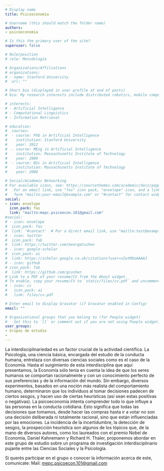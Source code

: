 ```yaml
---
# Display name
title: Psicoeconomía

# Username (this should match the folder name)
authors:
- psicoeconomia

# Is this the primary user of the site?
superuser: false

# Role/position
# role: Metodología

# Organizations/Affiliations
# organizations:
# - name: Stanford University
#  url: ""

# Short bio (displayed in user profile at end of posts)
# bio: My research interests include distributed robotics, mobile computing and programmable matter.

# interests:
# - Artificial Intelligence
# - Computational Linguistics
# - Information Retrieval

# education:
#  courses:
#  - course: PhD in Artificial Intelligence
#    institution: Stanford University
#    year: 2012
#  - course: MEng in Artificial Intelligence
#    institution: Massachusetts Institute of Technology
#    year: 2009
#  - course: BSc in Artificial Intelligence
#    institution: Massachusetts Institute of Technology
#    year: 2008

# Social/Academic Networking
# For available icons, see: https://sourcethemes.com/academic/docs/page-builder/#icons
#   For an email link, use "fas" icon pack, "envelope" icon, and a link in the
#   form "mailto:your-email@example.com" or "#contact" for contact widget.
social:
- icon: envelope
  icon_pack: fas
  link: "mailto:mepc.psicoecon.101@gmail.com"
#social:
# - icon: envelope
#  icon_pack: fas
#  link: '#contact'  # For a direct email link, use "mailto:test@example.org".
# - icon: twitter
#  icon_pack: fab
#  link: https://twitter.com/GeorgeCushen
# - icon: google-scholar
#  icon_pack: ai
#  link: https://scholar.google.co.uk/citations?user=sIwtMXoAAAAJ
# - icon: github
# icon_pack: fab
#  link: https://github.com/gcushen
# Link to a PDF of your resume/CV from the About widget.
# To enable, copy your resume/CV to `static/files/cv.pdf` and uncomment the lines below.
# - icon: cv
#   icon_pack: ai
#   link: files/cv.pdf

# Enter email to display Gravatar (if Gravatar enabled in Config)
email: ""

# Organizational groups that you belong to (for People widget)
#   Set this to `[]` or comment out if you are not using People widget.
user_groups:
- Grupos de estudio
-
---
```

La interdisciplinariedad es un factor crucial de la actividad científica. La Psicología, una ciencia básica, encargada del estudio de la conducta humana, entrelaza con diversas ciencias sociales como es el caso de la Economía. Hasta el surgimiento de esta interdisciplina que aquí presentamos, la Economía sólo tenía en cuenta la idea de que los seres humanos se comportan racionalmente y con un conocimiento perfecto de sus preferencias y de la información del mundo. Sin embargo, diversos experimentos, basados en una noción más realista del comportamiento humano, determinaron que los individuos al tomar decisiones padecen de ciertos sesgos, y hacen uso de ciertas heurísticas (así sean estas positivas o negativas). La psicoeconomía intenta comprender todo lo que influye a las personas en la conducta cotidiana. Esto significa que todas las decisiones que tomamos, desde hacer las compras hasta ir a votar no son una decisión deliberada ni totalmente racional, sino que están influenciadas por las emociones. La incidencia de la incertidumbre, la detección de sesgos, la prospección heurística son algunos de los tópicos que, de la mano de diversos autores, como los laureados con el premio Nobel de Economía, Daniel Kahnemann y Richard H. Thaler, proponemos abordar en este grupo de estudio sobre un programa de investigación interdisciplinario pujante entre las Ciencias Sociales y la Psicología.

Si querés participar en el grupo o conocer la información acerca de este, comunicate:
Mail: mepc.psicoecon.101@gmail.com
